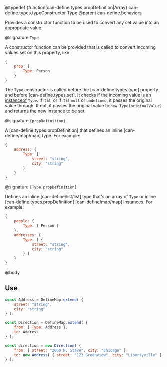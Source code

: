 @typedef {function|can-define.types.propDefinition|Array} can-define.types.typeConstructor Type
@parent can-define.behaviors

Provides a constructor function to be used to convert any set value into an appropriate
value.

@signature `Type`

A constructor function can be provided that is called to convert incoming values set on this property, like:

```js
{
	prop: {
		Type: Person
	}
}
```    

The `Type` constructor is called before the [can-define.types.type] property and before [can-define.types.set]. It checks if the incoming value
is an [instanceof](https://developer.mozilla.org/en-US/docs/Web/JavaScript/Reference/Operators/instanceof) `Type`. If it is, or if it is `null` or `undefined`, it passes the original value through.  If not, it passes the original value to `new Type(originalValue)` and returns the
new instance to be set.

@signature `{propDefinition}`

A [can-define.types.propDefinition] that defines an inline [can-define/map/map] type.  For example:

```js
{
	address: {
		Type: {
			street: "string",
			city: "string"
		}
	}
}
```

@signature `[Type|propDefinition]`

Defines an inline [can-define/list/list] type that's an array of `Type` or inline [can-define.types.propDefinition] [can-define/map/map]
instances.  For example:

```js
{
	people: {
		Type: [ Person ]
	},
	addresses: {
		Type: [ {
			street: "string",
			city: "string"
		} ]
	}
}
```


@body

## Use

```js
const Address = DefineMap.extend( {
	street: "string",
	city: "string"
} );

const Direction = DefineMap.extend( {
	from: { Type: Address },
	to: Address
} );

const direction = new Direction( {
	from: { street: "2060 N. Stave", city: "Chicago" },
	to: new Address( { street: "123 Greenview", city: "Libertyville" } )
} );
```
